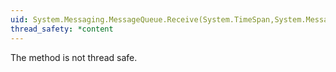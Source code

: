 ```yaml
---
uid: System.Messaging.MessageQueue.Receive(System.TimeSpan,System.Messaging.MessageQueueTransaction)
thread_safety: *content
---
```


The method is not thread safe.


